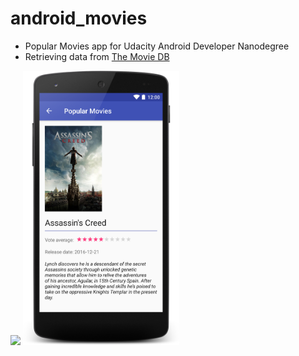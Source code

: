 # android_movies
- Popular Movies app for Udacity Android Developer Nanodegree
- Retrieving data from <a href="https://www.themoviedb.org" target="_blank">The Movie DB</a>

<img src="https://raw.githubusercontent.com/laramartin/android_movies/master/art/device-2017-01-28-173726.png" width="250"/>
<img src="https://raw.githubusercontent.com/laramartin/android_movies/master/art/device-2017-01-28-173757.png" width="250"/>
